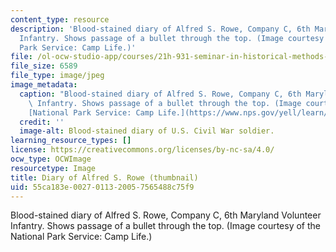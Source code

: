 ```yaml
---
content_type: resource
description: 'Blood-stained diary of Alfred S. Rowe, Company C, 6th Maryland Volunteer
  Infantry. Shows passage of a bullet through the top. (Image courtesy of the National
  Park Service: Camp Life.)'
file: /ol-ocw-studio-app/courses/21h-931-seminar-in-historical-methods-spring-2002/55ca183e0027011320057565488c75f9_21h-931s02-th.jpg
file_size: 6589
file_type: image/jpeg
image_metadata:
  caption: "Blood-stained diary of Alfred S. Rowe, Company C, 6th Maryland Volunteer\
    \ Infantry. Shows passage of a bullet through the top. (Image courtesy of the\_\
    [National Park Service: Camp Life.](https://www.nps.gov/yell/learn/photosmultimedia/photogallery.htm))"
  credit: ''
  image-alt: Blood-stained diary of U.S. Civil War soldier.
learning_resource_types: []
license: https://creativecommons.org/licenses/by-nc-sa/4.0/
ocw_type: OCWImage
resourcetype: Image
title: Diary of Alfred S. Rowe (thumbnail)
uid: 55ca183e-0027-0113-2005-7565488c75f9
---
```

Blood-stained diary of Alfred S. Rowe, Company C, 6th Maryland Volunteer Infantry. Shows passage of a bullet through the top. (Image courtesy of the National Park Service: Camp Life.)